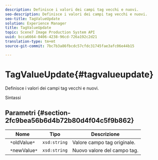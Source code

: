 ```yaml
---
description: Definisce i valori dei campi tag vecchi e nuovi.
seo-description: Definisce i valori dei campi tag vecchi e nuovi.
seo-title: TagValueUpdate
solution: Experience Manager
title: TagValueUpdate
topic: Scene7 Image Production System API
uuid: bcca6664-0406-4238-96cd-726a192c2d21
translation-type: tm+mt
source-git-commit: 7bc7b3a86fbcdc57cfdc31745fae3afc06e44b15

---
```



# TagValueUpdate{#tagvalueupdate}

Definisce i valori dei campi tag vecchi e nuovi.

Sintassi

## Parametri {#section-2fc9bea56b6d4b72b80d4f04c5f9b862}

| Nome | Tipo | Descrizione |
|---|---|---|
| ` *`oldValue`*` | `xsd:string` | Valore campo tag originale. |
| ` *`newValue`*` | `xsd:string` | Nuovo valore del campo tag. |

